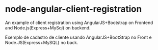 # node-angular-client-registration

An example of client registration using AngularJS+Bootstrap on Frontend and Node.js(Express+MySql) on backend.

Exemplo de cadastro de cliente usando AngularJS+BootStrap no Front e Node.JS(Express+MySQL) no back.
